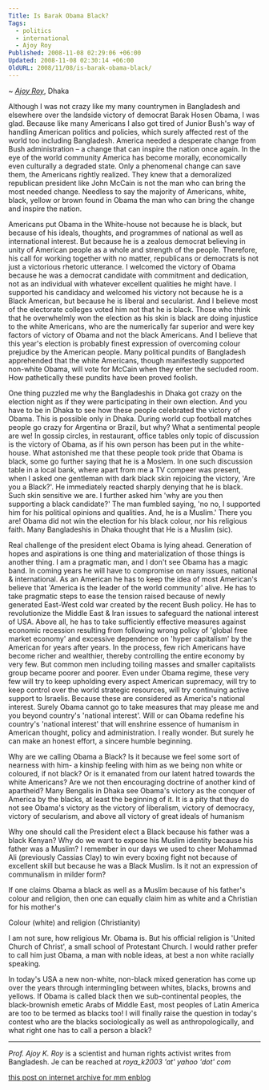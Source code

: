 ```yaml
---
Title: Is Barak Obama Black?
Tags:
  - politics
  - international
  - Ajoy Roy
Published: 2008-11-08 02:29:06 +06:00
Updated: 2008-11-08 02:30:14 +06:00
OldURL: 2008/11/08/is-barak-obama-black/
---
```


~ *[Ajoy Roy](https://gold.mukto-mona.com/Articles/ajoy/index.html)*, Dhaka

Although I was not crazy like my many countrymen in Bangladesh and elsewhere over the landside victory of democrat Barak Hosen Obama, I was glad. Because like many Americans I also got tired of Junior Bush's way of handling American politics and policies, which surely affected rest of the world too including Bangladesh. America needed a desperate change from Bush administration – a change that can inspire the nation once again. In the eye of the world community America has become morally, economically even culturally a degraded state. Only a phenomenal change can save them, the Americans rightly realized. They knew that a demoralized republican president like John McCain is not the man who can bring the most needed change. Needless to say the majority of Americans, white, black, yellow or brown found in Obama the man who can bring the change and inspire the nation.

Americans put Obama in the White-house not because he is black, but because of his ideals, thoughts, and programmes of national as well as international interest. But because he is a zealous democrat believing in unity of American people as a whole and strength of the people. Therefore, his call for working together with no matter, republicans or democrats is not just a victorious rhetoric utterance. I welcomed the victory of Obama because he was a democrat candidate with commitment and dedication, not as an individual with whatever excellent qualities he might have. I supported his candidacy and welcomed his victory not because he is a Black American, but because he is liberal and secularist. And I believe most of the electorate colleges voted him not that he is black. Those who think that he overwhelmly won the election as his skin is black are doing injustice to the white Americans, who are the numerically far superior and were key factors of victory of Obama and not the black Americans. And I believe that this year's election is probably finest expression of overcoming colour prejudice by the American people. Many political pundits of Bangladesh apprehended that the white Americans, though manifestedly supported non-white Obama, will vote for McCain when they enter the secluded room. How pathetically these pundits have been proved foolish.

One thing puzzled me why the Bangladeshis in Dhaka got crazy on the election night as if they were participating in their own election. And you have to be in Dhaka to see how these people celebrated the victory of Obama. This is possible only in Dhaka. During world cup football matches people go crazy for Argentina or Brazil, but why? What a sentimental people are we! In gossip circles, in restaurant, office tables only topic of discussion is the victory of Obama, as if his own person has been put in the white-house. What astonished me that these people took pride that Obama is black, some go further saying that he is a Moslem. In one such discussion table in a local bank, where apart from me a TV compeer was present, when I asked one gentleman with dark black skin rejoicing the victory, 'Are you a Black?'. He immediately reacted sharply denying that he is black. Such skin sensitive we are. I further asked him 'why are you then supporting a black candidate?' The man fumbled saying, 'no no, I supported him for his political opinions and qualities. And, he is a Muslim.' There you are! Obama did not win the election for his black colour, nor his religious faith. Many Bangladeshis in Dhaka thought that He is a Muslim (sic).

Real challenge of the president elect Obama is lying ahead. Generation of hopes and aspirations is one thing and materialization of those things is another thing. I am a pragmatic man, and I don't see Obama has a magic band. In coming years he will have to compromise on many issues, national & international. As an American he has to keep the idea of most American's believe that 'America is the leader of the world community' alive. He has to take pragmatic steps to ease the tension raised because of newly generated East-West cold war created by the recent Bush policy. He has to revolutionize the Middle East & Iran issues to safeguard the national interest of USA. Above all, he has to take sufficiently effective measures against economic recession resulting from following wrong policy of 'global free market economy' and excessive dependence on 'hyper capitalism' by the American for years after years. In the process, few rich Americans have become richer and wealthier, thereby controlling the entire economy by very few. But common men including toiling masses and smaller capitalists group became poorer and poorer. Even under Obama regime, these very few will try to keep upholding every aspect American supremacy, will try to keep control over the world strategic resources, will try continuing active support to Israelis. Because these are considered as America's national interest. Surely Obama cannot go to take measures that may please me and you beyond country's 'national interest'. Will or can Obama redefine his country's 'national interest' that will enshrine essence of humanism in American thought, policy and administration. I really wonder. But surely he can make an honest effort, a sincere humble beginning.

Why are we calling Obama a Black? Is it because we feel some sort of nearness with him- a kinship feeling with him as we being non white or coloured, if not black? Or is it emanated from our latent hatred towards the white Americans? Are we not then encouraging doctrine of another kind of apartheid? Many Bengalis in Dhaka see Obama's victory as the conquer of America by the blacks, at least the beginning of it. It is a pity that they do not see Obama's victory as the victory of liberalism, victory of democracy, victory of secularism, and above all victory of great ideals of humanism 

Why one should call the President elect a Black because his father was a black Kenyan? Why do we want to expose his Muslim identity because his father was a Muslim? I remember in our days we used to cheer Mohammad Ali (previously Cassias Clay) to win every boxing fight not because of excellent skill but because he was a Black Muslim. Is it not an expression of communalism in milder form?

If one claims Obama a black as well as a Muslim because of his father's colour and religion, then one can equally claim him as white and a Christian for his mother's

Colour (white) and religion (Christianity)

I am not sure, how religious Mr. Obama is. But his official religion is 'United Church of Christ', a small school of Protestant Church. I would rather prefer to call him just Obama, a man with noble ideas, at best a non white racially speaking.

In today's USA a new non-white, non-black mixed generation has come up over the years through intermingling between whites, blacks, browns and yellows. If Obama is called black then we sub-continental peoples, the black-brownish emetic Arabs of Middle East, most peoples of Latin America are too to be termed as blacks too! I will finally raise the question in today's contest who are the blacks sociologically as well as anthropologically, and what right one has to call a person a black?

----
*Prof. Ajoy K. Roy* is a scientist and human rights activist writes from Bangladesh. Je can be reached at *roya_k2003 'at' yahoo 'dot' com*
  
[this post on internet archive for mm enblog](https://web.archive.org/web/20191030060306/https://enblog.mukto-mona.com/2008/11/08/is-barak-obama-black)
